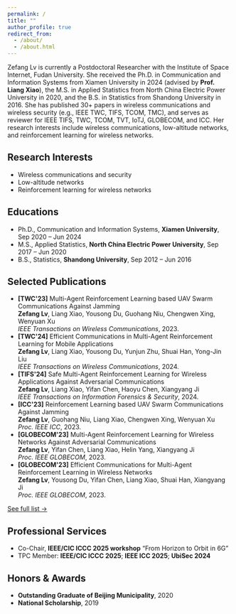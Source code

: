 ```yaml
---
permalink: /
title: ""
author_profile: true
redirect_from:
  - /about/
  - /about.html
---
```


<span class='anchor' id='about-me'></span>
Zefang Lv is currently a Postdoctoral Researcher with the Institute of Space Internet, Fudan University.
She received the Ph.D. in Communication and Information Systems from Xiamen University in 2024 (advised by **Prof. Liang Xiao**),
the M.S. in Applied Statistics from North China Electric Power University in 2020, and the B.S. in Statistics from Shandong University in 2016.
She has published 30+ papers in wireless communications and wireless security (e.g., IEEE TWC, TIFS, TCOM, TMC), and serves as reviewer for IEEE TIFS, TWC, TCOM, TVT, IoTJ, GLOBECOM, and ICC.
Her research interests include wireless communications, low-altitude networks, and reinforcement learning for wireless networks.

<span class='anchor' id='research-interests'></span>
## Research Interests
- Wireless communications and security  
- Low-altitude networks  
- Reinforcement learning for wireless networks

<span class='anchor' id='educations'></span>
## Educations
- Ph.D., Communication and Information Systems, **Xiamen University**, Sep 2020 – Jun 2024  
- M.S., Applied Statistics, **North China Electric Power University**, Sep 2017 – Jun 2020  
- B.S., Statistics, **Shandong University**, Sep 2012 – Jun 2016

<span class='anchor' id='publications'></span>
## Selected Publications
- **[TWC'23]** Multi-Agent Reinforcement Learning based UAV Swarm Communications Against Jamming\
**Zefang Lv**, Liang Xiao, Yousong Du, Guohang Niu, Chengwen Xing, Wenyuan Xu\
*IEEE Transactions on Wireless Communications*, 2023. 
- **[TWC'24]** Efficient Communications in Multi-Agent Reinforcement Learning for Mobile Applications\
**Zefang Lv**, Liang Xiao, Yousong Du, Yunjun Zhu, Shuai Han, Yong-Jin Liu\
*IEEE Transactions on Wireless Communications*, 2024.
- **[TIFS'24]** Safe Multi-Agent Reinforcement Learning for Wireless Applications Against Adversarial Communications\
**Zefang Lv**, Liang Xiao, Yifan Chen, Haoyu Chen, Xiangyang Ji\
*IEEE Transactions on Information Forensics & Security*, 2024. 
- **[ICC'23]** Reinforcement Learning based UAV Swarm Communications Against Jamming\
**Zefang Lv**, Guohang Niu, Liang Xiao, Chengwen Xing, Wenyuan Xu\
*Proc. IEEE ICC*, 2023. 
- **[GLOBECOM'23]** Multi-Agent Reinforcement Learning for Wireless Networks Against Adversarial Communications\
**Zefang Lv**, Yifan Chen, Liang Xiao, Helin Yang, Xiangyang Ji\
*Proc. IEEE GLOBECOM*, 2023. 
- **[GLOBECOM'23]** Efficient Communications for Multi-Agent Reinforcement Learning in Wireless Networks\
**Zefang Lv**, Yousong Du, Yifan Chen, Liang Xiao, Shuai Han, Xiangyang Ji\
*Proc. IEEE GLOBECOM*, 2023. 

[See full list →](/publications/)

<span class='anchor' id='professional-services'></span>
## Professional Services
- Co-Chair, **IEEE/CIC ICCC 2025 workshop** “From Horizon to Orbit in 6G”
- TPC Member: **IEEE/CIC ICCC 2025**; **IEEE ICC 2025**; **UbiSec 2024**

<span class='anchor' id='honors-and-awards'></span>
## Honors & Awards
- **Outstanding Graduate of Beijing Municipality**, 2020
- **National Scholarship**, 2019

